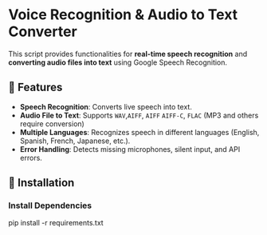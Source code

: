 # Voice Recognition & Audio to Text Converter  

This script provides functionalities for **real-time speech recognition** and **converting audio files into text** using Google Speech Recognition.  

## 📌 Features  
- **Speech Recognition**: Converts live speech into text.  
- **Audio File to Text**: Supports `WAV`,`AIFF`, `AIFF` `AIFF-C`, `FLAC` (MP3 and others require conversion)
- **Multiple Languages**: Recognizes speech in different languages (English, Spanish, French, Japanese, etc.).  
- **Error Handling**: Detects missing microphones, silent input, and API errors.  

## 🚀 Installation  
### Install Dependencies
pip install -r requirements.txt
